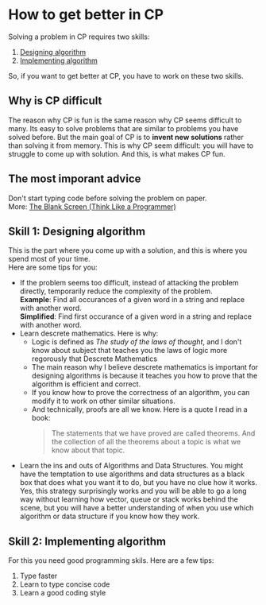 # How to get better in CP
Solving a problem in CP requires two skills:
1. [Designing algorithm](#1-designing-algorithm)
2. [Implementing algorithm](#2-implementing-algorithm)

So, if you want to get better at CP, you have to work on these two skills.

## Why is CP difficult
The reason why CP is fun is the same reason why CP seems difficult to many. Its easy to solve problems that are similar to problems you have solved before. But the main goal of CP is to **invent new solutions** rather than solving it from memory. This is why CP seem difficult: you will have to struggle to come up with solution. And this, is what makes CP fun.

## The most imporant advice
Don't start typing code before solving the problem on paper.\
More: [The Blank Screen (Think Like a Programmer)](https://www.youtube.com/watch?v=4Gsy27337-g&list=PLKQ5LYb497AZIZe9dBWy8GwLluVaMQVj0&index=3&pp=iAQB)

## Skill 1: Designing algorithm
This is the part where you come up with a solution, and this is where you spend most of your time.\
Here are some tips for you:
- If the problem seems too difficult, instead of attacking the problem directly, temporarily reduce the complexity of the problem.\
**Example**: Find all occurances of a given word in a string and replace with another word.\
**Simplified**: Find first occurance of a given word in a string and replace with another word.
- Learn descrete mathematics. Here is why:
  - Logic is defined as *The study of the laws of thought*, and I don't know about subject that teaches you the laws of logic more regorously that Descrete Mathematics
  - The main reason why I believe descrete mathematics is important for designing algorithms is because it teaches you how to prove that the algorithm is efficient and correct.
  - If you know how to prove the correctness of an algorithm, you can modify it to work on other similar situations. 
  - And technically, proofs are all we know. Here is a quote I read in a book:
    > The statements that we have proved are called theorems. And the collection of all the theorems about a topic is what we know about that topic.
- Learn the ins and outs of Algorithms and Data Structures. You might have the temptation to use algorithms and data structures as a black box that does what you want it to do, but you have no clue how it works. Yes, this strategy surprisingly works and you will be able to go a long way without learning how vector, queue or stack works behind the scene, but you will have a better understanding of when you use which algorithm or data structure if you know how they work.

## Skill 2: Implementing algorithm
For this you need good programming skils. Here are a few tips:
1. Type faster
1. Learn to type concise code
1. Learn a good coding style